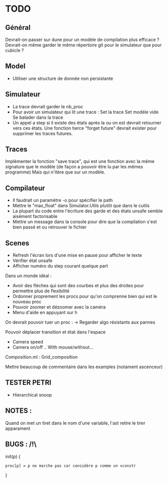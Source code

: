 # TODO

## Général

Devrait-on passer sur dune pour un modèle de compilation plus efficace ?
Devrait-on même garder le même répertoire git pour le simulateur que pour cubicle ?

## Model

- Utiliser une structure de donnée non persistante

## Simulateur

- La trace devrait garder le nb_proc
- Pour avoir un simulateur qui lit une trace : 
		Set la trace
		Set modèle vide
		Se balader dans la trace
- Un appel a step si il existe des états après la ou on est devrait retourner vers ces états. Une fonction tierce "forget future" devrait exister pour supprimer les traces futures.

## Traces

Implémenter la fonction "save trace", qui est une fonction avec la même signature que le modèle 
(de façon a pouvoir être lu par les mêmes programme)
Mais qui n'itère que sur un modèle.

## Compilateur

- Il faudrait un paramètre -o pour spécifier le path
- Mettre le "max_float" dans Simulator.Utils plutôt que dans le cutils
- La plupart du code entre l'écriture des garde et des états unsafe semble aisément factorisable
- Mettre un message dans la console pour dire que la compilation s'est bien passé et ou retrouver le fichier

## Scenes 

- Refresh l'écran lors d'une mise en pause pour afficher le texte
- Vérifier état unsafe 
- Afficher numéro du step courant quelque part

Dans un monde idéal : 
- Avoir des flèches qui sont des courbes et plus des droites pour permettre plus de flexibilité
- Ordonner proprement les procs pour qu'on comprenne bien qui est le nouveau proc
- Pouvoir zoomer et dézoomer avec la caméra
- Menu d'aide en appuyant sur h

On devrait pouvoir tuer un proc : 
-> Regarder algo résistants aux pannes 

Pouvoir déplacer transition et état dans l'espace

- Camera speed
- Camera on/off .. With mouse/without...

Composition.ml : Grid_composition

Mettre beaucoup de commentaire dans les examples (notament ascenceur)

## TESTER PETRI

- Hierarchical snoop

## NOTES : 

Quand on met un tiret dans le nom d'une variable, l'ast retire le tirer apparament

## BUGS : /!\

init(p) {

	proc[p] = p ne marche pas car considère p comme un vconstr

}
